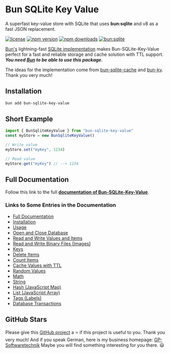 # Bun SQLite Key Value

A superfast key-value store with SQLite that uses **bun:sqlite** 
and v8 as a fast JSON replacement.

[![license](https://img.shields.io/badge/license-MIT-brightgreen)](LICENSE)
[![npm version](https://img.shields.io/npm/v/bun-sqlite-key-value.svg)](https://www.npmjs.com/package/bun-sqlite-key-value)
[![npm downloads](https://img.shields.io/npm/dw/bun-sqlite-key-value)](https://www.npmjs.com/package/bun-sqlite-key-value)
[![bun:sqlite](https://img.shields.io/badge/bun-%3Asqlite-044a64?style=flat&logo=Bun&logoColor=f6dece&link=https%3A%2F%2Fbun.sh%2Fdocs%2Fapi%2Fsqlite
)](https://bun.sh/docs/api/sqlite)

[Bun's](https://bun.sh/) lightning-fast 
[SQLite implementation](https://bun.sh/docs/api/sqlite) makes Bun-SQLite-Key-Value 
perfect for a fast and reliable storage and cache solution with TTL support.
***You need [Bun](https://bun.sh/) to be able to use this package.***

The ideas for the implementation come from 
[bun-sqlite-cache](https://github.com/notskamr/bun-sqlite-cache) and 
[bun-kv](https://github.com/kirill-dev-pro/bun-kv). Thank you very much!

## Installation

```bash
bun add bun-sqlite-key-value
```

## Short Example 

```typescript
import { BunSqliteKeyValue } from "bun-sqlite-key-value"
const myStore = new BunSqliteKeyValue()

// Write value
myStore.set("myKey", 1234)

// Read value
myStore.get("myKey") // --> 1234
```

## Full Documentation

Follow this link to the full 
[**documentation of Bun-SQLite-Key-Value**](https://gerold-penz.github.io/bun-sqlite-key-value/).


### Links to Some Entries in the Documentation

- [Full Documentation](https://gerold-penz.github.io/bun-sqlite-key-value/)
- [Installation](https://gerold-penz.github.io/bun-sqlite-key-value/installation/)
- [Usage](https://gerold-penz.github.io/bun-sqlite-key-value/usage/)
- [Open and Close Database](https://gerold-penz.github.io/bun-sqlite-key-value/category/database)
- [Read and Write Values and Items](https://gerold-penz.github.io/bun-sqlite-key-value/category/read-and-write)
- [Read and Write Binary Files (Images)](https://gerold-penz.github.io/bun-sqlite-key-value/read_write/read_write_binary_files_iImages)
- [Keys](https://gerold-penz.github.io/bun-sqlite-key-value/category/keys)
- [Delete Items](https://gerold-penz.github.io/bun-sqlite-key-value/category/delete-items)
- [Count Items](https://gerold-penz.github.io/bun-sqlite-key-value/category/count-items)
- [Cache Values with TTL](https://gerold-penz.github.io/bun-sqlite-key-value/ttl/)
- [Random Values](https://gerold-penz.github.io/bun-sqlite-key-value/category/random)
- [Math](https://gerold-penz.github.io/bun-sqlite-key-value/category/math)
- [String](https://gerold-penz.github.io/bun-sqlite-key-value/category/string)
- [Hash (JavaScript Map)](https://gerold-penz.github.io/bun-sqlite-key-value/category/hash-javascript-map)
- [List (JavaScript Array)](https://gerold-penz.github.io/bun-sqlite-key-value/category/list-javascript-array)
- [Tags (Labels)](https://gerold-penz.github.io/bun-sqlite-key-value/category/tags-labels)
- [Database Transactions](https://gerold-penz.github.io/bun-sqlite-key-value/extended_database_topics/database_transactions)


## GitHub Stars

Please give this [GitHub project](https://github.com/gerold-penz/bun-sqlite-key-value) 
a ⭐ if this project is useful to you. Thank you very much!
And if you speak German, here is my business homepage:
[GP-Softwaretechnik](https://gp-softwaretechnik.at/)
Maybe you will find something interesting for you there. 😃

